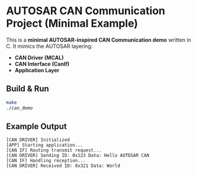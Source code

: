 # AUTOSAR CAN Communication Project (Minimal Example)

This is a **minimal AUTOSAR-inspired CAN Communication demo** written in C.
It mimics the AUTOSAR layering:
- **CAN Driver (MCAL)**
- **CAN Interface (CanIf)**
- **Application Layer**

## Build & Run
```bash
make
./can_demo
```

## Example Output
```
[CAN DRIVER] Initialized
[APP] Starting application...
[CAN IF] Routing transmit request...
[CAN DRIVER] Sending ID: 0x123 Data: Hello AUTOSAR CAN
[CAN IF] Handling reception...
[CAN DRIVER] Received ID: 0x321 Data: World
```
